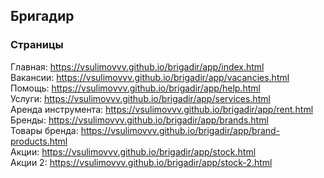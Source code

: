 ## Бригадир

### Страницы

Главная: https://vsulimovvv.github.io/brigadir/app/index.html  
Вакансии: https://vsulimovvv.github.io/brigadir/app/vacancies.html  
Помощь: https://vsulimovvv.github.io/brigadir/app/help.html  
Услуги: https://vsulimovvv.github.io/brigadir/app/services.html  
Аренда инструмента: https://vsulimovvv.github.io/brigadir/app/rent.html  
Бренды: https://vsulimovvv.github.io/brigadir/app/brands.html  
Товары бренда: https://vsulimovvv.github.io/brigadir/app/brand-products.html  
Акции: https://vsulimovvv.github.io/brigadir/app/stock.html  
Акции 2: https://vsulimovvv.github.io/brigadir/app/stock-2.html  
